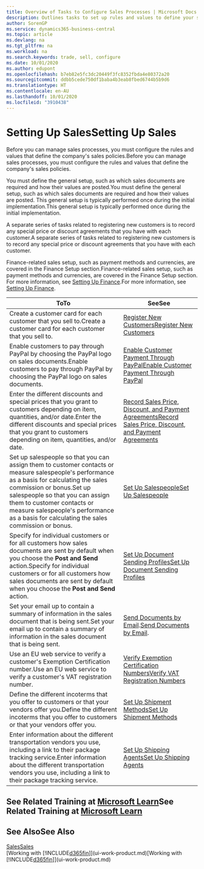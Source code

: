 ```yaml
---
title: Overview of Tasks to Configure Sales Processes | Microsoft Docs
description: Outlines tasks to set up rules and values to define your sales policies and processes.
author: SorenGP
ms.service: dynamics365-business-central
ms.topic: article
ms.devlang: na
ms.tgt_pltfrm: na
ms.workload: na
ms.search.keywords: trade, sell, configure
ms.date: 10/01/2020
ms.author: edupont
ms.openlocfilehash: b7eb82e5fc3dc20449f3fc8352fbda4e80372a20
ms.sourcegitcommit: ddbb5cede750df1baba4b3eab8fbed6744b5b9d6
ms.translationtype: HT
ms.contentlocale: en-AU
ms.lasthandoff: 10/01/2020
ms.locfileid: "3910438"
---
```

# <a name="setting-up-sales"></a><span data-ttu-id="7114c-103">Setting Up Sales</span><span class="sxs-lookup"><span data-stu-id="7114c-103">Setting Up Sales</span></span>
<span data-ttu-id="7114c-104">Before you can manage sales processes, you must configure the rules and values that define the company's sales policies.</span><span class="sxs-lookup"><span data-stu-id="7114c-104">Before you can manage sales processes, you must configure the rules and values that define the company's sales policies.</span></span>

<span data-ttu-id="7114c-105">You must define the general setup, such as which sales documents are required and how their values are posted.</span><span class="sxs-lookup"><span data-stu-id="7114c-105">You must define the general setup, such as which sales documents are required and how their values are posted.</span></span> <span data-ttu-id="7114c-106">This general setup is typically performed once during the initial implementation.</span><span class="sxs-lookup"><span data-stu-id="7114c-106">This general setup is typically performed once during the initial implementation.</span></span>

<span data-ttu-id="7114c-107">A separate series of tasks related to registering new customers is to record any special price or discount agreements that you have with each customer.</span><span class="sxs-lookup"><span data-stu-id="7114c-107">A separate series of tasks related to registering new customers is to record any special price or discount agreements that you have with each customer.</span></span>

<span data-ttu-id="7114c-108">Finance-related sales setup, such as payment methods and currencies, are covered in the Finance Setup section.</span><span class="sxs-lookup"><span data-stu-id="7114c-108">Finance-related sales setup, such as payment methods and currencies, are covered in the Finance Setup section.</span></span> <span data-ttu-id="7114c-109">For more information, see [Setting Up Finance](finance-setup-finance.md).</span><span class="sxs-lookup"><span data-stu-id="7114c-109">For more information, see [Setting Up Finance](finance-setup-finance.md).</span></span>

| <span data-ttu-id="7114c-110">To</span><span class="sxs-lookup"><span data-stu-id="7114c-110">To</span></span> | <span data-ttu-id="7114c-111">See</span><span class="sxs-lookup"><span data-stu-id="7114c-111">See</span></span> |
| --- | --- |
| <span data-ttu-id="7114c-112">Create a customer card for each customer that you sell to.</span><span class="sxs-lookup"><span data-stu-id="7114c-112">Create a customer card for each customer that you sell to.</span></span> |[<span data-ttu-id="7114c-113">Register New Customers</span><span class="sxs-lookup"><span data-stu-id="7114c-113">Register New Customers</span></span>](sales-how-register-new-customers.md) |
| <span data-ttu-id="7114c-114">Enable customers to pay through PayPal by choosing the PayPal logo on sales documents.</span><span class="sxs-lookup"><span data-stu-id="7114c-114">Enable customers to pay through PayPal by choosing the PayPal logo on sales documents.</span></span> |[<span data-ttu-id="7114c-115">Enable Customer Payment Through PayPal</span><span class="sxs-lookup"><span data-stu-id="7114c-115">Enable Customer Payment Through PayPal</span></span>](sales-how-enable-payment-service-extensions.md) |
| <span data-ttu-id="7114c-116">Enter the different discounts and special prices that you grant to customers depending on item, quantities, and/or date.</span><span class="sxs-lookup"><span data-stu-id="7114c-116">Enter the different discounts and special prices that you grant to customers depending on item, quantities, and/or date.</span></span> |[<span data-ttu-id="7114c-117">Record Sales Price, Discount, and Payment Agreements</span><span class="sxs-lookup"><span data-stu-id="7114c-117">Record Sales Price, Discount, and Payment Agreements</span></span>](sales-how-record-sales-price-discount-payment-agreements.md) |
| <span data-ttu-id="7114c-118">Set up salespeople so that you can assign them to customer contacts or measure salespeople's performance as a basis for calculating the sales commission or bonus.</span><span class="sxs-lookup"><span data-stu-id="7114c-118">Set up salespeople so that you can assign them to customer contacts or measure salespeople's performance as a basis for calculating the sales commission or bonus.</span></span> |[<span data-ttu-id="7114c-119">Set Up Salespeople</span><span class="sxs-lookup"><span data-stu-id="7114c-119">Set Up Salespeople</span></span>](sales-how-setup-salespeople.md) |
| <span data-ttu-id="7114c-120">Specify for individual customers or for all customers how sales documents are sent by default when you choose the **Post and Send** action.</span><span class="sxs-lookup"><span data-stu-id="7114c-120">Specify for individual customers or for all customers how sales documents are sent by default when you choose the **Post and Send** action.</span></span> |[<span data-ttu-id="7114c-121">Set Up Document Sending Profiles</span><span class="sxs-lookup"><span data-stu-id="7114c-121">Set Up Document Sending Profiles</span></span>](sales-how-setup-document-send-profiles.md) |
| <span data-ttu-id="7114c-122">Set your email up to contain a summary of information in the sales document that is being sent.</span><span class="sxs-lookup"><span data-stu-id="7114c-122">Set your email up to contain a summary of information in the sales document that is being sent.</span></span> |<span data-ttu-id="7114c-123">[Send Documents by Email](ui-how-send-documents-email.md).</span><span class="sxs-lookup"><span data-stu-id="7114c-123">[Send Documents by Email](ui-how-send-documents-email.md).</span></span> |
|<span data-ttu-id="7114c-124">Use an EU web service to verify a customer's Exemption Certification number.</span><span class="sxs-lookup"><span data-stu-id="7114c-124">Use an EU web service to verify a customer's VAT registration number.</span></span>|[<span data-ttu-id="7114c-125">Verify Exemption Certification Numbers</span><span class="sxs-lookup"><span data-stu-id="7114c-125">Verify VAT Registration Numbers</span></span>](finance-setup-vat.md)|
|<span data-ttu-id="7114c-126">Define the different incoterms that you offer to customers or that your vendors offer you.</span><span class="sxs-lookup"><span data-stu-id="7114c-126">Define the different incoterms that you offer to customers or that your vendors offer you.</span></span>|[<span data-ttu-id="7114c-127">Set Up Shipment Methods</span><span class="sxs-lookup"><span data-stu-id="7114c-127">Set Up Shipment Methods</span></span>](sales-how-set-up-shipment-methods.md)|
|<span data-ttu-id="7114c-128">Enter information about the different transportation vendors you use, including a link to their package tracking service.</span><span class="sxs-lookup"><span data-stu-id="7114c-128">Enter information about the different transportation vendors you use, including a link to their package tracking service.</span></span>|[<span data-ttu-id="7114c-129">Set Up Shipping Agents</span><span class="sxs-lookup"><span data-stu-id="7114c-129">Set Up Shipping Agents</span></span>](sales-how-to-set-up-shipping-agents.md)|

## <a name="see-related-training-at-microsoft-learn"></a><span data-ttu-id="7114c-130">See Related Training at [Microsoft Learn](/learn/paths/trade-get-started-dynamics-365-business-central/)</span><span class="sxs-lookup"><span data-stu-id="7114c-130">See Related Training at [Microsoft Learn](/learn/paths/trade-get-started-dynamics-365-business-central/)</span></span>

## <a name="see-also"></a><span data-ttu-id="7114c-131">See Also</span><span class="sxs-lookup"><span data-stu-id="7114c-131">See Also</span></span>
[<span data-ttu-id="7114c-132">Sales</span><span class="sxs-lookup"><span data-stu-id="7114c-132">Sales</span></span>](sales-manage-sales.md)  
<span data-ttu-id="7114c-133">[Working with [!INCLUDE[d365fin](includes/d365fin_md.md)]](ui-work-product.md)</span><span class="sxs-lookup"><span data-stu-id="7114c-133">[Working with [!INCLUDE[d365fin](includes/d365fin_md.md)]](ui-work-product.md)</span></span>
